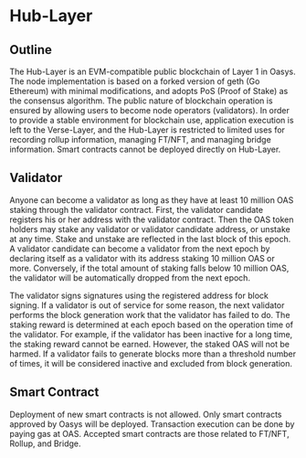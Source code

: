 ---
---

# Hub-Layer

## Outline
The Hub-Layer is an EVM-compatible public blockchain of Layer 1 in Oasys. The node implementation is based on a forked version of geth (Go Ethereum) with minimal modifications, and adopts PoS (Proof of Stake) as the consensus algorithm. The public nature of blockchain operation is ensured by allowing users to become node operators (validators). In order to provide a stable environment for blockchain use, application execution is left to the Verse-Layer, and the Hub-Layer is restricted to limited uses for recording rollup information, managing FT/NFT, and managing bridge information. Smart contracts cannot be deployed directly on Hub-Layer.

## Validator
Anyone can become a validator as long as they have at least 10 million OAS staking through the validator contract. First, the validator candidate registers his or her address with the validator contract. Then the OAS token holders may stake any validator or validator candidate address, or unstake at any time. Stake and unstake are reflected in the last block of this epoch. A validator candidate can become a validator from the next epoch by declaring itself as a validator with its address staking 10 million OAS or more. Conversely, if the total amount of staking falls below 10 million OAS, the validator will be automatically dropped from the next epoch.

The validator signs signatures using the registered address for block signing. If a validator is out of service for some reason, the next validator performs the block generation work that the validator has failed to do. The staking reward is determined at each epoch based on the operation time of the validator. For example, if the validator has been inactive for a long time, the staking reward cannot be earned. However, the staked OAS will not be harmed. If a validator fails to generate blocks more than a threshold number of times, it will be considered inactive and excluded from block generation.

## Smart Contract
Deployment of new smart contracts is not allowed. Only smart contracts approved by Oasys will be deployed. Transaction execution can be done by paying gas at OAS. Accepted smart contracts are those related to FT/NFT, Rollup, and Bridge.